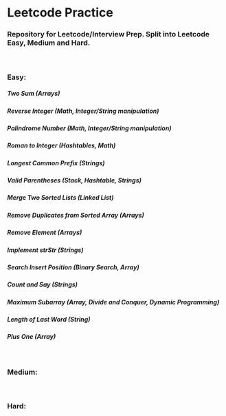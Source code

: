 # Leetcode Practice
### Repository for Leetcode/Interview Prep. Split into Leetcode Easy, Medium and Hard.
#### </br>
### Easy:
##### Two Sum (Arrays)
##### Reverse Integer (Math, Integer/String manipulation)
##### Palindrome Number (Math, Integer/String manipulation)
##### Roman to Integer (Hashtables, Math)
##### Longest Common Prefix (Strings)
##### Valid Parentheses (Stack, Hashtable, Strings)
##### Merge Two Sorted Lists (Linked List)
##### Remove Duplicates from Sorted Array (Arrays)
##### Remove Element (Arrays)
##### Implement strStr (Strings)
##### Search Insert Position (Binary Search, Array)
##### Count and Say (Strings)
##### Maximum Subarray (Array, Divide and Conquer, Dynamic Programming)
##### Length of Last Word (String)
##### Plus One (Array)
#### </br>
### Medium:
#### </br>
### Hard:
